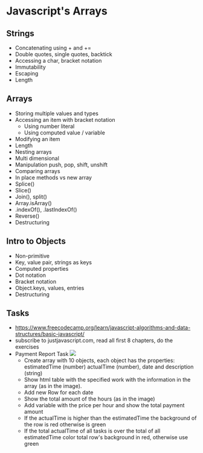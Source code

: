 
# Javascript's Arrays

## Strings
* Concatenating using + and +=
* Double quotes, single quotes, backtick
* Accessing a char, bracket notation
* Immutability
* Escaping
* Length


## Arrays
* Storing multiple values and types
* Accessing an item with bracket notation
    * Using number literal
    * Using computed value / variable
* Modifying an item
* Length
* Nesting arrays
* Multi dimensional
* Manipulation push, pop, shift, unshift
* Comparing arrays
* In place methods vs new array
* Splice()
* Slice()
* Join(), split()
* Array.isArray()
* .indexOf(), .lastIndexOf()
* Reverse()
* Destructuring

## Intro to Objects
* Non-primitive
* Key, value pair, strings as keys
* Computed properties
* Dot notation
* Bracket notation
* Object.keys, values, entries
* Destructuring

## Tasks
 * https://www.freecodecamp.org/learn/javascript-algorithms-and-data-structures/basic-javascript/
 * subscribe to justjavascript.com, read all first 8 chapters, do the exercises
 * Payment Report Task
 ![](https://i.imgur.com/qRydhXU.png)
	 * Create array with 10 objects, each object has the properties: estimatedTime (number) actualTime (number), date and description (string)
	 * Show html table with the specified work with the information in the array (as in the image).
	 * Add new Row for each date
	 * Show the total amount of the hours (as in the image) 
	 * Add variable with the price per hour and show the total payment amount 
	 * If the actualTime is higher than the estimatedTime the background of the row is red otherwise is green
	 *  If the total actualTime of all tasks is over the total of all estimatedTime color total row's background in red, otherwise use green
